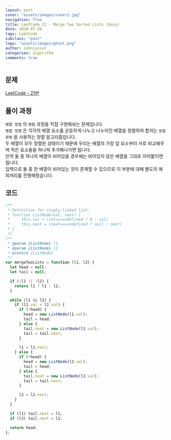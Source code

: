 ```yaml
---
layout: post
cover: "assets/images/cover2.jpg"
navigation: True
title: LeetCode 21 - Merge Two Sorted Lists (Easy)
date: 2020-07-26
tags: LeetCode
subclass: "post"
logo: "assets/images/ghost.png"
author: sohnjunior
categories: algorithm
comments: true
---
```


## 문제

[LeetCode - 21번](https://leetcode.com/problems/merge-two-sorted-lists/)

## 풀이 과정

`병합 정렬` 의 `병합` 과정을 직접 구현해보는 문제입니다. <br>
`병합 정렬` 은 각각의 배열 요소를 균등하게 나누고 나누어진 배열을 정렬하여 합치는 `분할 정복` 을 사용하는 정렬 알고리즘입니다. <br>
두 배열이 모두 정렬된 상태이기 때문에 우리는 배열의 가장 앞 요소부터 서로 비교해주며 작은 요소들을 하나씩 추가해나가면 됩니다. <br>
만약 둘 중 하나의 배열이 비어있을 경우에는 비어있지 않은 배열을 그대로 이어붙이면 됩니다. <br>
입력으로 둘 중 한 배열이 비어있는 것이 존재할 수 있으므로 이 부분에 대해 별도의 예외처리를 진행해줬습니다. <br>

## 코드

```javascript
/**
 * Definition for singly-linked list.
 * function ListNode(val, next) {
 *     this.val = (val===undefined ? 0 : val)
 *     this.next = (next===undefined ? null : next)
 * }
 */
/**
 * @param {ListNode} l1
 * @param {ListNode} l2
 * @return {ListNode}
 */
var mergeTwoLists = function (l1, l2) {
  let head = null;
  let tail = null;

  if (!l1 || !l2) {
    return l1 ? l1 : l2;
  }

  while (l1 && l2) {
    if (l1.val < l2.val) {
      if (!head) {
        head = new ListNode(l1.val);
        tail = head;
      } else {
        tail.next = new ListNode(l1.val);
        tail = tail.next;
      }

      l1 = l1.next;
    } else {
      if (!head) {
        head = new ListNode(l2.val);
        tail = head;
      } else {
        tail.next = new ListNode(l2.val);
        tail = tail.next;
      }

      l2 = l2.next;
    }
  }

  if (l1) tail.next = l1;
  if (l2) tail.next = l2;

  return head;
};
```
